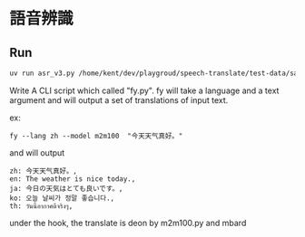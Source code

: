 # 語音辨識

## Run

```bash
uv run asr_v3.py /home/kent/dev/playgroud/speech-translate/test-data/sample4.mp3 --refernect_test  "吃葡萄不吐葡萄皮,不吃葡萄倒吐葡萄皮" --model "openai/whisper-small" --device cpu
```

Write A CLI script which called "fy.py". fy will take a language and a text argument and will output a set of translations of input text.

ex:

`fy --lang zh --model m2m100  "今天天气真好。"`

and will output

```
zh: 今天天气真好。,
en: The weather is nice today.,
ja: 今日の天気はとても良いです。,
ko: 오늘 날씨가 정말 좋습니다.,
th: วันนี้อากาศดีจริงๆ,
```

under the hook, the translate is deon by m2m100.py and mbard
